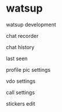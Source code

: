 # watsup
watsup development

chat recorder

chat history

last seen

profile pic settings

vdo settings

call settings

stickers edit


